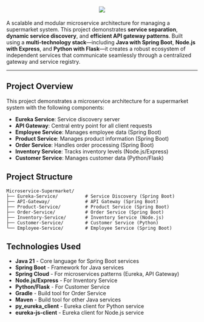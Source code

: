 <h1 align="center">
    <img src="https://readme-typing-svg.herokuapp.com/?font=Righteous&size=35&center=true&vCenter=true&width=700&height=70&duration=4000&lines=Microservice+Based+Supermarket+System&color=FF0000" />
</h1>

A scalable and modular microservice architecture for managing a supermarket system. This project demonstrates **service separation**, **dynamic service discovery**, and **efficient API gateway patterns**. Built using a **multi-technology stack**—including **Java with Spring Boot**, **Node.js with Express**, and **Python with Flask**—it creates a robust ecosystem of independent services that communicate seamlessly through a centralized gateway and service registry.

---

## Project Overview

This project demonstrates a microservice architecture for a supermarket system with the following components:

- **Eureka Service**: Service discovery server
- **API Gateway**: Central entry point for all client requests
- **Employee Service**: Manages employee data (Spring Boot)
- **Product Service**: Manages product information (Spring Boot)
- **Order Service**: Handles order processing (Spring Boot)
- **Inventory Service**: Tracks inventory levels (Node.js/Express)
- **Customer Service**: Manages customer data (Python/Flask)


## Project Structure

    Microservice-Supermarket/
    ├── Eureka-Service/          # Service Discovery (Spring Boot)
    ├── API-Gateway/             # API Gateway (Spring Boot)
    ├── Product-Service/         # Product Service (Spring Boot)
    ├── Order-Service/           # Order Service (Spring Boot)
    ├── Inventory-Service/       # Inventory Service (Node.js)
    ├── Customer-Service/        # Customer Service (Python)
    └── Employee-Service/        # Employee Service (Spring Boot)

## Technologies Used

- **Java 21** - Core language for Spring Boot services
- **Spring Boot** - Framework for Java services
- **Spring Cloud** - For microservices patterns (Eureka, API Gateway)
- **Node.js/Express** - For Inventory Service
- **Python/Flask** - For Customer Service
- **Gradle** - Build tool for Order Service
- **Maven** - Build tool for other Java services
- **py_eureka_client** - Eureka client for Python service
- **eureka-js-client** - Eureka client for Node.js service

 

                  

